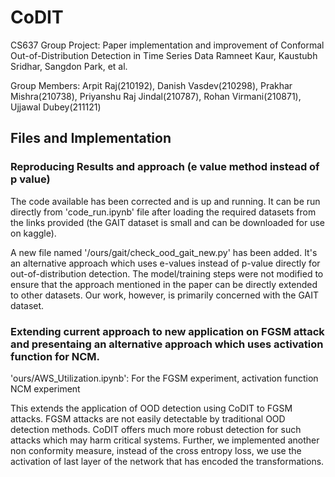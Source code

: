 # CoDIT
CS637 Group Project: Paper implementation and improvement of Conformal Out-of-Distribution Detection in Time Series Data Ramneet Kaur, Kaustubh Sridhar, Sangdon Park, et al.

Group Members: Arpit Raj(210192), Danish Vasdev(210298), Prakhar Mishra(210738), Priyanshu Raj Jindal(210787), Rohan Virmani(210871), Ujjawal Dubey(211121)
## Files and Implementation
### Reproducing Results and approach (e value method instead of p value)
The code available has been corrected and is up and running. It can be run directly from 'code_run.ipynb' file after loading the required datasets from the links provided (the GAIT dataset is small and can be downloaded for use on kaggle).

A new file named '/ours/gait/check_ood_gait_new.py' has been added. It's an alternative approach which uses e-values instead of p-value directly for out-of-distribution detection. The model/training steps were not modified to ensure that the approach mentioned in the paper can be directly extended to other datasets. Our work, however, is primarily concerned with the GAIT dataset.
### Extending current approach to new application on FGSM attack and presentaing an alternative approach which uses activation function for NCM. 
'ours/AWS_Utilization.ipynb': For the FGSM experiment, activation function NCM experiment

This extends the application of OOD detection using CoDIT to FGSM attacks. FGSM attacks are not easily detectable by traditional OOD detection methods. CoDIT offers much more robust detection for such attacks which may harm critical systems.
Further, we implemented another non conformity measure, instead of the cross entropy loss, we use the activation of last layer of the network that has encoded the transformations. 
